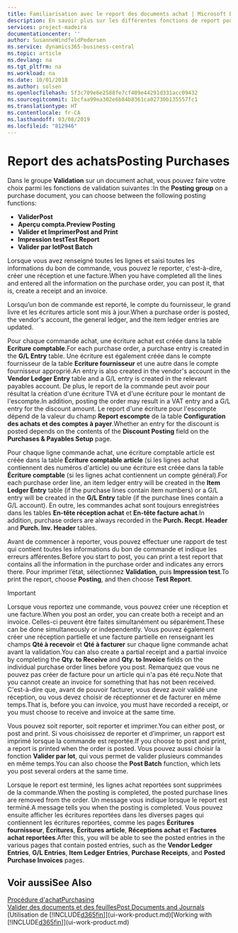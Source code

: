 ```yaml
---
title: Familiarisation avec le report des documents achat | Microsoft Docs
description: En savoir plus sur les différentes fonctions de report pour reporter des documents achat.
services: project-madeira
documentationcenter: ''
author: SusanneWindfeldPedersen
ms.service: dynamics365-business-central
ms.topic: article
ms.devlang: na
ms.tgt_pltfrm: na
ms.workload: na
ms.date: 10/01/2018
ms.author: solsen
ms.openlocfilehash: 5f3c709e6e2588fe7cf409e44291d331acc09432
ms.sourcegitcommit: 1bcfaa99ea302e6b84b8361ca02730b135557fc1
ms.translationtype: HT
ms.contentlocale: fr-CA
ms.lasthandoff: 03/08/2019
ms.locfileid: "812946"
---
```

# <a name="posting-purchases"></a><span data-ttu-id="cb8ec-103">Report des achats</span><span class="sxs-lookup"><span data-stu-id="cb8ec-103">Posting Purchases</span></span>
<span data-ttu-id="cb8ec-104">Dans le groupe **Validation** sur un document achat, vous pouvez faire votre choix parmi les fonctions de validation suivantes :</span><span class="sxs-lookup"><span data-stu-id="cb8ec-104">In the **Posting group** on a purchase document, you can choose between the following posting functions:</span></span>

* <span data-ttu-id="cb8ec-105">**Valider**</span><span class="sxs-lookup"><span data-stu-id="cb8ec-105">**Post**</span></span>
* <span data-ttu-id="cb8ec-106">**Aperçu compta.**</span><span class="sxs-lookup"><span data-stu-id="cb8ec-106">**Preview Posting**</span></span>
* <span data-ttu-id="cb8ec-107">**Valider et Imprimer**</span><span class="sxs-lookup"><span data-stu-id="cb8ec-107">**Post and Print**</span></span>
* <span data-ttu-id="cb8ec-108">**Impression test**</span><span class="sxs-lookup"><span data-stu-id="cb8ec-108">**Test Report**</span></span>
* <span data-ttu-id="cb8ec-109">**Valider par lot**</span><span class="sxs-lookup"><span data-stu-id="cb8ec-109">**Post Batch**</span></span>

<span data-ttu-id="cb8ec-110">Lorsque vous avez renseigné toutes les lignes et saisi toutes les informations du bon de commande, vous pouvez le reporter, c'est-à-dire, créer une réception et une facture.</span><span class="sxs-lookup"><span data-stu-id="cb8ec-110">When you have completed all the lines and entered all the information on the purchase order, you can post it, that is, create a receipt and an invoice.</span></span>

<span data-ttu-id="cb8ec-111">Lorsqu’un bon de commande est reporté, le compte du fournisseur, le grand livre et les écritures article sont mis à jour.</span><span class="sxs-lookup"><span data-stu-id="cb8ec-111">When a purchase order is posted, the vendor's account, the general ledger, and the item ledger entries are updated.</span></span>

<span data-ttu-id="cb8ec-112">Pour chaque commande achat, une écriture achat est créée dans la table **Ecriture comptable**.</span><span class="sxs-lookup"><span data-stu-id="cb8ec-112">For each purchase order, a purchase entry is created in the **G/L Entry** table.</span></span> <span data-ttu-id="cb8ec-113">Une écriture est également créée dans le compte fournisseur de la table **Ecriture fournisseur** et une autre dans le compte fournisseur approprié.</span><span class="sxs-lookup"><span data-stu-id="cb8ec-113">An entry is also created in the vendor's account in the **Vendor Ledger Entry** table and a G/L entry is created in the relevant payables account.</span></span> <span data-ttu-id="cb8ec-114">De plus, le report de la commande peut avoir pour résultat la création d'une écriture TVA et d'une écriture pour le montant de l'escompte.</span><span class="sxs-lookup"><span data-stu-id="cb8ec-114">In addition, posting the order may result in a VAT entry and a G/L entry for the discount amount.</span></span> <span data-ttu-id="cb8ec-115">Le report d'une écriture pour l'escompte dépend de la valeur du champ **Report escompte** de la table **Configuration des achats et des comptes à payer**.</span><span class="sxs-lookup"><span data-stu-id="cb8ec-115">Whether an entry for the discount is posted depends on the contents of the **Discount Posting** field on the **Purchases & Payables Setup** page.</span></span>

<span data-ttu-id="cb8ec-116">Pour chaque ligne commande achat, une écriture comptable article est créée dans la table **Écriture comptable article** (si les lignes achat contiennent des numéros d'article) ou une écriture est créée dans la table **Écriture comptable** (si les lignes achat contiennent un compte général).</span><span class="sxs-lookup"><span data-stu-id="cb8ec-116">For each purchase order line, an item ledger entry will be created in the **Item Ledger Entry** table (if the purchase lines contain item numbers) or a G/L entry will be created in the **G/L Entry** table (if the purchase lines contain a G/L account).</span></span> <span data-ttu-id="cb8ec-117">En outre, les commandes achat sont toujours enregistrées dans les tables **En-tête réception achat** et **En-tête facture achat**.</span><span class="sxs-lookup"><span data-stu-id="cb8ec-117">In addition, purchase orders are always recorded in the **Purch. Recpt. Header** and **Purch. Inv. Header** tables.</span></span>

<span data-ttu-id="cb8ec-118">Avant de commencer à reporter, vous pouvez effectuer une rapport de test qui contient toutes les informations du bon de commande et indique les erreurs afférentes.</span><span class="sxs-lookup"><span data-stu-id="cb8ec-118">Before you start to post, you can print a test report that contains all the information in the purchase order and indicates any errors there.</span></span> <span data-ttu-id="cb8ec-119">Pour imprimer l’état, sélectionnez **Validation**, puis **Impression test**.</span><span class="sxs-lookup"><span data-stu-id="cb8ec-119">To print the report, choose **Posting**, and then choose **Test Report**.</span></span>

> [!IMPORTANT]  
>   <span data-ttu-id="cb8ec-120">Lorsque vous reportez une commande, vous pouvez créer une réception et une facture.</span><span class="sxs-lookup"><span data-stu-id="cb8ec-120">When you post an order, you can create both a receipt and an invoice.</span></span> <span data-ttu-id="cb8ec-121">Celles-ci peuvent être faites simultanément ou séparément.</span><span class="sxs-lookup"><span data-stu-id="cb8ec-121">These can be done simultaneously or independently.</span></span> <span data-ttu-id="cb8ec-122">Vous pouvez également créer une réception partielle et une facture partielle en renseignant les champs **Qté à recevoir** et **Qté à facturer** sur chaque ligne commande achat avant la validation.</span><span class="sxs-lookup"><span data-stu-id="cb8ec-122">You can also create a partial receipt and a partial invoice by completing the **Qty. to Receive** and **Qty. to Invoice** fields on the individual purchase order lines before you post.</span></span> <span data-ttu-id="cb8ec-123">Remarquez que vous ne pouvez pas créer de facture pour un article qui n'a pas été reçu.</span><span class="sxs-lookup"><span data-stu-id="cb8ec-123">Note that you cannot create an invoice for something that has not been received.</span></span> <span data-ttu-id="cb8ec-124">C'est-à-dire que, avant de pouvoir facturer, vous devez avoir validé une réception, ou vous devez choisir de réceptionner et de facturer en même temps.</span><span class="sxs-lookup"><span data-stu-id="cb8ec-124">That is, before you can invoice, you must have recorded a receipt, or you must choose to receive and invoice at the same time.</span></span>

<span data-ttu-id="cb8ec-125">Vous pouvez soit reporter, soit reporter et imprimer.</span><span class="sxs-lookup"><span data-stu-id="cb8ec-125">You can either post, or post and print.</span></span> <span data-ttu-id="cb8ec-126">Si vous choisissez de reporter et d’imprimer, un rapport est imprimé lorsque la commande est reportée.</span><span class="sxs-lookup"><span data-stu-id="cb8ec-126">If you choose to post and print, a report is printed when the order is posted.</span></span> <span data-ttu-id="cb8ec-127">Vous pouvez aussi choisir la fonction **Valider par lot**, qui vous permet de valider plusieurs commandes en même temps.</span><span class="sxs-lookup"><span data-stu-id="cb8ec-127">You can also choose the **Post Batch** function, which lets you post several orders at the same time.</span></span>

<span data-ttu-id="cb8ec-128">Lorsque le report est terminé, les lignes achat reportées sont supprimées de la commande.</span><span class="sxs-lookup"><span data-stu-id="cb8ec-128">When the posting is completed, the posted purchase lines are removed from the order.</span></span> <span data-ttu-id="cb8ec-129">Un message vous indique lorsque le report est terminé.</span><span class="sxs-lookup"><span data-stu-id="cb8ec-129">A message tells you when the posting is completed.</span></span> <span data-ttu-id="cb8ec-130">Vous pouvez ensuite afficher les écritures reportées dans les diverses pages qui contiennent les écritures reportées, comme les pages **Écritures fournisseur**, **Écritures**, **Écritures article**, **Réceptions achat** et **Factures achat reportées**.</span><span class="sxs-lookup"><span data-stu-id="cb8ec-130">After this, you will be able to see the posted entries in the various pages that contain posted entries, such as the **Vendor Ledger Entries**, **G/L Entries**, **Item Ledger Entries**, **Purchase Receipts**, and **Posted Purchase Invoices** pages.</span></span>

## <a name="see-also"></a><span data-ttu-id="cb8ec-131">Voir aussi</span><span class="sxs-lookup"><span data-stu-id="cb8ec-131">See Also</span></span>
[<span data-ttu-id="cb8ec-132">Procédure d'achat</span><span class="sxs-lookup"><span data-stu-id="cb8ec-132">Purchasing</span></span>](purchasing-manage-purchasing.md)  
[<span data-ttu-id="cb8ec-133">Valider des documents et des feuilles</span><span class="sxs-lookup"><span data-stu-id="cb8ec-133">Post Documents and Journals</span></span>](ui-post-documents-journals.md)  
<span data-ttu-id="cb8ec-134">[Utilisation de [!INCLUDE[d365fin](includes/d365fin_md.md)]](ui-work-product.md)</span><span class="sxs-lookup"><span data-stu-id="cb8ec-134">[Working with [!INCLUDE[d365fin](includes/d365fin_md.md)]](ui-work-product.md)</span></span>

